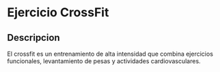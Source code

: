 # Ejercicio CrossFit

## Descripcion

El crossfit es un entrenamiento de alta intensidad que combina ejercicios funcionales, levantamiento de pesas y actividades cardiovasculares.

